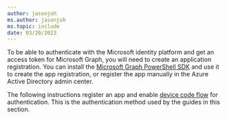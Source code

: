 ```yaml
---
author: jasonjoh
ms.author: jasonjoh
ms.topic: include
date: 03/20/2023
---
```


<!-- markdownlint-disable MD041 -->

To be able to authenticate with the Microsoft identity platform and get an access token for Microsoft Graph, you will need to create an application registration. You can install the [Microsoft Graph PowerShell SDK](https://github.com/microsoftgraph/msgraph-sdk-powershell) and use it to create the app registration, or register the app manually in the Azure Active Directory admin center.

The following instructions register an app and enable [device code flow](/azure/active-directory/develop/v2-oauth2-device-code) for authentication. This is the authentication method used by the guides in this section.
